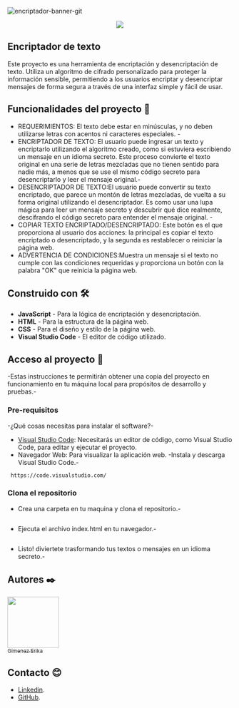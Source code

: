 
![encriptador-banner-git](https://github.com/user-attachments/assets/b470af4a-3031-4723-a0d4-d5d404b3b6f4)

<p align="center">
   <img src="http://img.shields.io/static/v1?label=STATUS&message=En%20Desarrollo&color=RED&style=for-the-badge" #vitrinedev/>
</p>

<h2>Encriptador de texto</h2>

<p>Este proyecto es una herramienta de encriptación y desencriptación de texto. Utiliza un algoritmo de cifrado personalizado para proteger la información sensible,
  permitiendo a los usuarios encriptar y desencriptar mensajes de forma segura a través de una interfaz simple y fácil de usar.</p>

## Funcionalidades del proyecto 📄

- REQUERIMIENTOS: El texto debe estar en minúsculas, y no deben utilizarse letras con acentos ni caracteres especiales. -
- ENCRIPTADOR DE TEXTO: El usuario puede ingresar un texto y encriptarlo utilizando el algoritmo creado, como si estuviera escribiendo un mensaje en un idioma secreto. Este proceso convierte el texto original en una serie de letras mezcladas que no tienen sentido para nadie más, a menos que se use el mismo código secreto para desencriptarlo y leer el mensaje original.-
- DESENCRIPTADOR DE TEXTO:El usuario puede convertir su texto encriptado, que parece un montón de letras mezcladas, de vuelta a su forma original utilizando el desencriptador. Es como usar una lupa mágica para leer un mensaje secreto y descubrir qué dice realmente, descifrando el código secreto para entender el mensaje original. -
- COPIAR TEXTO ENCRIPTADO/DESENCRIPTADO: Este botón es el que proporciona al usuario dos acciones: la principal es copiar el texto encriptado o desencriptado, y la segunda es restablecer o reiniciar la página web.
- ADVERTENCIA DE CONDICIONES:Muestra un mensaje si el texto no cumple con las condiciones requeridas y proporciona un botón con la palabra "OK" que reinicia la página web.

## Construido con 🛠️
* **JavaScript** - Para la lógica de encriptación y desencriptación.
* **HTML** - Para la estructura de la página web.
* **CSS** - Para el diseño y estilo de la página web.
* **Visual Studio Code** - El editor de código utilizado.

## Acceso al proyecto 📁 
-Estas instrucciones te permitirán obtener una copia del proyecto en funcionamiento en tu máquina local para propósitos de desarrollo y pruebas.-
### Pre-requisitos
-¿Qué cosas necesitas para instalar el software?-
* [Visual Studio Code](https://code.visualstudio.com/): Necesitarás un editor de código, como Visual Studio Code, para editar y ejecutar el proyecto.
* Navegador Web: Para visualizar la aplicación web.
 -Instala y descarga Visual Studio Code.- 
```
 https://code.visualstudio.com/
```
### Clona el repositorio
- Crea una carpeta en tu maquina y clona el repositorio.-
```

```
- Ejecuta el archivo index.html en tu navegador.-
```

```
- Listo! diviertete trasformando tus textos o mensajes en un idioma secreto.-

## Autores ✒️
[<img src="https://avatars.githubusercontent.com/u/37356058?v=4" width=115><br><sub>Gimenez Erika</sub>](https://github.com/Erika-Gimenez)

## Contacto 😊
* [Linkedin](www.linkedin.com/in/erika-gimenez).
* [GitHub](https://github.com/Erika-Gimenez).
 

